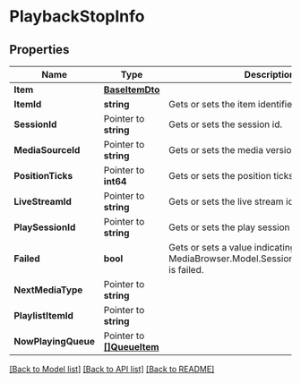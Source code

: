 # PlaybackStopInfo

## Properties

Name | Type | Description | Notes
------------ | ------------- | ------------- | -------------
**Item** | [**BaseItemDto**](BaseItemDto.md) |  | [optional] 
**ItemId** | **string** | Gets or sets the item identifier. | [optional] 
**SessionId** | Pointer to **string** | Gets or sets the session id. | [optional] 
**MediaSourceId** | Pointer to **string** | Gets or sets the media version identifier. | [optional] 
**PositionTicks** | Pointer to **int64** | Gets or sets the position ticks. | [optional] 
**LiveStreamId** | Pointer to **string** | Gets or sets the live stream identifier. | [optional] 
**PlaySessionId** | Pointer to **string** | Gets or sets the play session identifier. | [optional] 
**Failed** | **bool** | Gets or sets a value indicating whether this MediaBrowser.Model.Session.PlaybackStopInfo is failed. | [optional] 
**NextMediaType** | Pointer to **string** |  | [optional] 
**PlaylistItemId** | Pointer to **string** |  | [optional] 
**NowPlayingQueue** | Pointer to [**[]QueueItem**](QueueItem.md) |  | [optional] 

[[Back to Model list]](../README.md#documentation-for-models) [[Back to API list]](../README.md#documentation-for-api-endpoints) [[Back to README]](../README.md)


